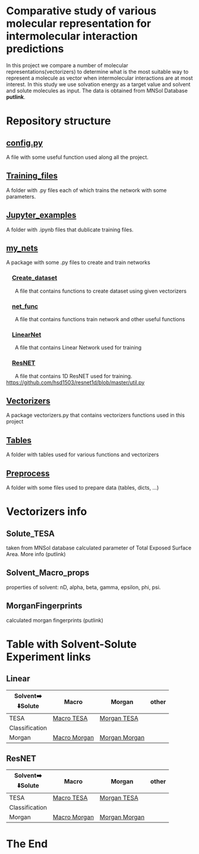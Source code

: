 # Comparative study of various molecular representation for intermolecular interaction predictions
In this project we compare a number of molecular representations(vectorizers) 
to determine what is the most suitable way to represent a molecule as vector when intermolecular interactions 
are at most interest. In this study we use solvation energy as a target value and solvent and solute molecules as input.
The data is obtained from MNSol Database **putlink**.

# Repository structure
## [config.py](config.py)
A file with some useful function used along all the project.
## [Training_files](Trainig_files)
A folder with .py files each of which trains the network with some parameters.
## [Jupyter_examples](Jupyter_examples)
A folder with .ipynb files that dublicate training files.
## [my_nets](my_nets)
A package with some .py files to create and train networks
### &nbsp; &nbsp; [Create_dataset](my_nets/Create_dataset.py)
&nbsp; &nbsp; &nbsp; A file that contains functions to create dataset using given vectorizers
### &nbsp; &nbsp; [net_func](my_nets/net_func.py)
&nbsp; &nbsp; &nbsp; A file that contains functions train network and other useful functions
### &nbsp; &nbsp; [LinearNet](my_nets/LinearNet.py)
&nbsp; &nbsp; &nbsp; A file that contains Linear Network used for training
### &nbsp; &nbsp; [ResNET](my_nets/ResNET.py)
&nbsp; &nbsp; &nbsp; A file that contains 1D ResNET used for training.
https://github.com/hsd1503/resnet1d/blob/master/util.py
## [Vectorizers](Vectorizers)
A package vectorizers.py that contains vectorizers functions used in this project
## [Tables](Tables)
A folder with tables used for various functions and vectorizers
## [Preprocess](Preprocess)
A folder with some files used to prepare data (tables, dicts, ...)

# Vectorizers info
## Solute_TESA
taken from MNSol database calculated parameter of Total Exposed Surface Area. More info (putlink)
## Solvent_Macro_props
properties of solvent: nD, alpha, beta, gamma, epsilon, phi, psi.
## MorganFingerprints
calculated morgan fingerprints (putlink)
# Table with Solvent-Solute Experiment links
## Linear

|Solvent➡️ <br/>⬇️Solute|Macro| Morgan                                               |other|
|----|-----|------------------------------------------------------|-----|
|TESA|[Macro TESA](Run_results/Macro_TESA_Lin1)| [Morgan TESA](Run_results/Morgan_2_124_TESA_Lin1)    |     |
|Classification|     |                                                      |     |
|Morgan|[Macro Morgan](Run_results/Macro_Morgan_2_124_Lin1) | [Morgan Morgan](Run_results/Macro_Morgan_2_124_Lin1) |     |

## ResNET

|Solvent➡️ <br/>⬇️Solute| Macro                                               | Morgan                                               |other|
|----|-----------------------------------------------------|------------------------------------------------------|-----|
|TESA| [Macro TESA](Run_results/Macro_TESA_Res1)           | [Morgan TESA](Run_results/Morgan_2_124_TESA_Res1)    |     |
|Classification|                                                     |                                                      |     |
|Morgan| [Macro Morgan](Run_results/Macro_Morgan_2_124_Res1) | [Morgan Morgan](Run_results/Macro_Morgan_2_124_Res1) |     |

# The End
